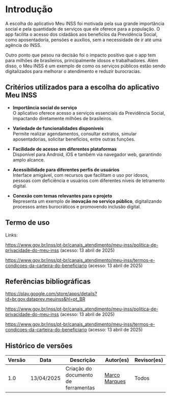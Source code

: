 # Introdução 

A escolha do aplicativo Meu INSS foi motivada pela sua grande importância social e pela quantidade de serviços que ele oferece para a população. O app facilita o acesso dos cidadãos aos benefícios da Previdência Social, como aposentadoria, pensões e auxílios, sem a necessidade de ir até uma agência do INSS.

Outro ponto que pesou na decisão foi o impacto positivo que o app tem para milhões de brasileiros, principalmente idosos e trabalhadores. Além disso, o Meu INSS é um exemplo de como os serviços públicos estão sendo digitalizados para melhorar o atendimento e reduzir burocracias.

## Critérios utilizados para a escolha do aplicativo **Meu INSS**

- **Importância social do serviço**  
  O aplicativo oferece acesso a serviços essenciais da Previdência Social, impactando diretamente milhões de brasileiros.

- **Variedade de funcionalidades disponíveis**  
  Permite realizar agendamentos, consultar extratos, simular aposentadorias, solicitar benefícios, entre outras funções.

- **Facilidade de acesso em diferentes plataformas**  
  Disponível para Android, iOS e também via navegador web, garantindo amplo alcance.

- **Acessibilidade para diferentes perfis de usuários**  
  Interface amigável, com recursos que facilitam o uso por idosos, pessoas com deficiência e usuários com diferentes níveis de letramento digital.

- **Conexão com temas relevantes para o projeto**  
  Representa um exemplo de **inovação no serviço público**, digitalizando processos antes burocráticos e promovendo inclusão digital.



## Termo de uso 

Links:

https://www.gov.br/inss/pt-br/canais_atendimento/meu-inss/politica-de-privacidade-do-meu-inss (acesso: 13 abril de 2025)

https://www.gov.br/inss/pt-br/canais_atendimento/meu-inss/termos-e-condicoes-da-carteira-do-beneficiario (acesso: 13 abril de 2025)


## Referências bibliográficas 

https://play.google.com/store/apps/details?id=br.gov.dataprev.meuinss&hl=pt_BR

https://www.gov.br/inss/pt-br/canais_atendimento/meu-inss/politica-de-privacidade-do-meu-inss (acesso: 13 abril de 2025)

https://www.gov.br/inss/pt-br/canais_atendimento/meu-inss/termos-e-condicoes-da-carteira-do-beneficiario (acesso: 13 abril de 2025)

  ## Histórico de versões 

  Versão |   Data  | Descrição | Autor(es) | Revisor(es)
------ | ---- | ------ | ---------- | ----------
1.0 | 13/04/2025 | Criação do documento de ferramentas | [Marco Marques](https://github.com/marcomarquesdc) | Todos | 

